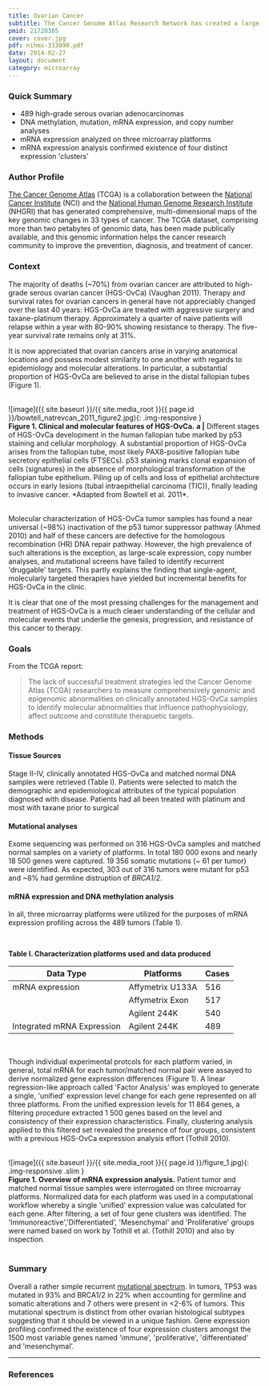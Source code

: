 ```yaml
---
title: Ovarian Cancer
subtitle: The Cancer Genome Atlas Research Network has created a large resource that characterizes high-grade serous ovarian adenocarcinoma
pmid: 21720365
cover: cover.jpg
pdf: nihms-313090.pdf
date: 2014-02-27
layout: document
category: microarray
---
```


### Quick Summary
* 489 high-grade serous ovarian adenocarcinomas
* DNA methylation, mutation, mRNA expression, and copy number analyses
* mRNA expression analyzed on three microarray platforms
* mRNA expression analysis confirmed existence of four distinct expression 'clusters'

### Author Profile
[The Cancer Genome Atlas](http://cancergenome.nih.gov/) (TCGA) is a collaboration between the [National Cancer Institute](http://www.cancer.gov/) (NCI) and the [National Human Genome Research Institute](https://www.genome.gov/) (NHGRI) that has generated comprehensive, multi-dimensional maps of the key genomic changes in 33 types of cancer. The TCGA dataset, comprising more than two petabytes of genomic data, has been made publically available, and this genomic information helps the cancer research community to improve the prevention, diagnosis, and treatment of cancer.

### Context
The majority of deaths (~70%) from ovarian cancer are attributed to high-grade serous ovarian cancer (HGS-OvCa) (Vaughan 2011). Therapy and survival rates for ovarian cancers in general have not appreciably changed over the last 40 years:  HGS-OvCa are treated with aggressive surgery and taxane-platinum therapy. Approximately a quarter of naive patients will relapse within a year with 80-90% showing resistance to therapy. The five-year survival rate remains only at 31%.

It is now appreciated that ovarian cancers arise in varying anatomical locations and possess modest similarity to one another with regards to epidemiology and molecular alterations. In particular, a substantial proportion of HGS-OvCa are believed to arise in the distal fallopian tubes (Figure 1).

<br/>
  ![image]({{ site.baseurl }}/{{ site.media_root }}{{ page.id }}/bowtell_natrevcan_2011_figure2.jpg){: .img-responsive }
<div class="figure-legend well well-lg text-justify">
  <strong>Figure 1. Clinical and molecular features of HGS-OvCa.</strong> <strong>a |</strong> Different stages of HGS-OvCa development in the human fallopian tube marked by p53 staining and cellular morphology. A substantial proportion of HGS-OvCa arises from the fallopian tube, most likely PAX8-positive fallopian tube secretory epithelial cells (FTSECs). p53 staining marks clonal expansion of cells (signatures) in the absence of morphological transformation of the fallopian tube epithelium. Piling up of cells and loss of epithelial architecture occurs in early lesions (tubal intraepithelial carcinoma (TIC)), finally leading to invasive cancer. *Adapted from Bowtell et al. 2011*.
</div>
<br/>

Molecular characterization of HGS-OvCa tumor samples has found a near universal (~98%) inactivation of the p53 tumor suppressor pathway (Ahmed 2010) and half of these cancers are defective for the homologous recombination (HR) DNA repair pathway. However, the high prevalence of such alterations is the exception, as large-scale expression, copy number analyses, and mutational screens have failed to identify recurrent 'druggable' targets. This partly explains the finding that single-agent, molecularly targeted therapies have yielded but incremental benefits for HGS-OvCa in the clinic.

It is clear that one of the most pressing challenges for the management and treatment of HGS-OvCa is a much cleaer understanding of the cellular and molecular events that underlie the genesis, progression, and resistance of this cancer to therapy.

### Goals
From the TCGA report:

> The lack of successful treatment strategies led the Cancer Genome Atlas (TCGA) researchers to measure  comprehensively genomic and epigenomic abnormalities on clinically annotated HGS-OvCa samples to identify molecular abnormalities that influence pathophysiology, affect outcome and constitute therapuetic targets.

### Methods

#### **Tissue Sources**
Stage II-IV, clinically annotated HGS-OvCa and matched normal DNA samples were retrieved (Table I). Patients were selected to match the demographic and epidemiological attributes of the typical population diagnosed with disease. Patients had all been treated with platinum and most with taxane prior to surgical

#### **Mutational analyses**
Exome sequencing was performed on 316 HGS-OvCa samples and matched normal samples on a variety of platforms. In total 180 000 exons and nearly 18 500 genes were captured. 19 356 somatic mutations (~ 61 per tumor) were identified. As expected, 303 out of 316 tumors were mutant for p53 and ~8% had germline distruption of *BRCA1/2*.

#### **mRNA expression and DNA methylation analysis**
In all, three microarray platforms were utilized for the purposes of mRNA expression profiling across the 489 tumors (Table 1).

<br/>

**Table I. Characterization platforms used and data produced**  

| Data Type                   | Platforms             | Cases  |
 ---------------------------- | --------------------- | -------
| mRNA expression             | Affymetrix U133A      |  516   |
|       			             | Affymetrix Exon       |  517   |
|       			             | Agilent 244K          |  540   |
| Integrated mRNA Expression  | Agilent 244K         |  489   |

<br/>

Though individual experimental protcols for each platform varied, in general, total mRNA for each tumor/matched normal pair were assayed to derive normalized gene expression differences (Figure 1). A linear regression-like approach called 'Factor Analysis' was employed to generate a single, 'unified' expression level change for each gene represented on all three platforms. From the unified expression levels for 11 864 genes, a filtering procedure extracted 1 500 genes based on the level and consistency of their expression characteristics. Finally, clustering analysis applied to this filtered set revealed the presence of four groups, consistent with a previous HGS-OvCa expression analysis effort (Tothill 2010).       

<br/>
  ![image]({{ site.baseurl }}/{{ site.media_root }}{{ page.id }}/figure_1.jpg){: .img-responsive .slim }

<div class="figure-legend well well-lg text-justify">
  <strong>Figure 1. Overview of mRNA expression analysis.</strong> Patient tumor and matched normal tissue samples were interrogated on three microarray platforms. Normalized data for each platform was used in a computational workflow whereby a single 'unified' expression value was calculated for each gene. After filtering, a set of four gene clusters was identified. The 'Immunoreactive','Differentiated', 'Mesenchymal' and 'Proliferative' groups were named based on work by Tothill et al. (Tothill 2010) and also by inspection.   
</div>
<br/>

### Summary
Overall a rather simple recurrent [mutational spectrum](http://www.cbioportal.org/study.do?cancer_study_id=ov_tcga_pub#summary). In tumors, TP53 was mutated in 93% and BRCA1/2 in 22% when accounting for germline and somatic alterations and 7 others were present in <2-6% of tumors. This mutational spectrum is distinct from other ovarian histological subtypes suggesting that it should be viewed in a unique fashion. Gene expression profiling confirmed the existence of four expression clusters amongst the 1500 most variable genes named 'immune', 'proliferative', 'differentiated' and 'mesenchymal'.

---

### References
<div class="panel_group" data-inline="21720365,21941283,26493647,20229506, 18698038"></div>
